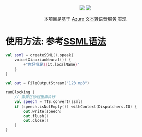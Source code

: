 <div align="center">

[![](https://img.shields.io/github/v/release/limbang/text-to-speech?include_prereleases)](https://github.com/limbang/mirai-console-rcon-plugin/releases)
[![](https://img.shields.io/github/license/limbang/mirai-console-rcon-plugin)](https://github.com/limbang/mirai-console-rcon-plugin/blob/master/LICENSE)


本项目是基于 <a href = "https://azure.microsoft.com/zh-cn/services/cognitive-services/text-to-speech/">Azure 文本转语音服务 </a> 实现
</div>

# 使用方法: 参考[SSML语法](https://docs.microsoft.com/zh-cn/azure/cognitive-services/speech-service/speech-synthesis-markup?tabs=csharp)
```kotlin
val ssml = createSSML().speak{
    voice(XiaoxiaoNeural()) {
        +"你好我是${it.localName}"
    }
}

val out = FileOutputStream("123.mp3")

runBlocking {
    // 需要在协程里面执行
    val speech = TTS.convert(ssml)
    if (speech.isNotEmpty()) withContext(Dispatchers.IO) {
        out.write(speech)
        out.flush()
        out.close()
    }
}

```
